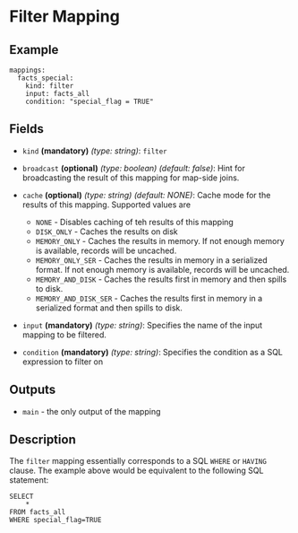
# Filter Mapping

## Example
```
mappings:
  facts_special:
    kind: filter
    input: facts_all
    condition: "special_flag = TRUE"
```

## Fields
* `kind` **(mandatory)** *(type: string)*: `filter`

* `broadcast` **(optional)** *(type: boolean)* *(default: false)*: 
Hint for broadcasting the result of this mapping for map-side joins.

* `cache` **(optional)** *(type: string)* *(default: NONE)*:
Cache mode for the results of this mapping. Supported values are
  * `NONE` - Disables caching of teh results of this mapping
  * `DISK_ONLY` - Caches the results on disk
  * `MEMORY_ONLY` - Caches the results in memory. If not enough memory is available, records will be uncached.
  * `MEMORY_ONLY_SER` - Caches the results in memory in a serialized format. If not enough memory is available, records will be uncached.
  * `MEMORY_AND_DISK` - Caches the results first in memory and then spills to disk.
  * `MEMORY_AND_DISK_SER` - Caches the results first in memory in a serialized format and then spills to disk.

* `input` **(mandatory)** *(type: string)*:
Specifies the name of the input mapping to be filtered.

* `condition` **(mandatory)** *(type: string)*:
Specifies the condition as a SQL expression to filter on


## Outputs
* `main` - the only output of the mapping


## Description
The `filter` mapping essentially corresponds to a SQL `WHERE` or `HAVING` clause. The example
above would be equivalent to the following SQL statement:
```
SELECT
    *
FROM facts_all
WHERE special_flag=TRUE
```
